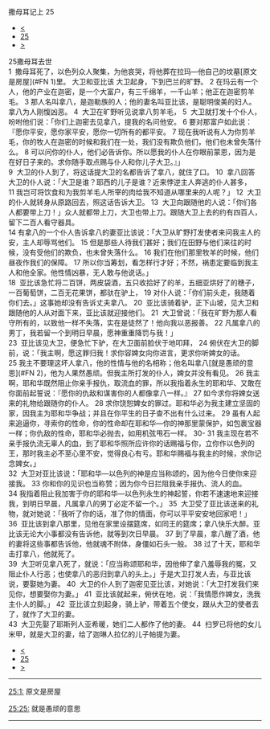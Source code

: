 ﻿





 撒母耳记上 25




* [<](bible/1SA24.md)
* [25](bible/1SA.md)
* [>](bible/1SA26.md)



 
25撒母耳去世  
1  撒母耳死了，以色列众人聚集，为他哀哭，将他葬在拉玛—他自己的坟墓[原文是房屋](#FN
1)里。 大卫和亚比该 大卫起身，下到巴兰的旷野。 
2 在玛云有一个人，他的产业在迦密，是一个大富户，有三千绵羊，一千山羊；他正在迦密剪羊毛。 
3 那人名叫拿八，是迦勒族的人；他的妻名叫亚比该，是聪明俊美的妇人。拿八为人刚愎凶恶。 
4  大卫在旷野听见说拿八剪羊毛， 
5  大卫就打发十个仆人，吩咐他们说：「你们上迦密去见拿八，提我的名问他安。 
6 要对那富户如此说：『愿你平安，愿你家平安，愿你一切所有的都平安。 
7 现在我听说有人为你剪羊毛，你的牧人在迦密的时候和我们在一处，我们没有欺负他们，他们也未曾失落什么。 
8 可以问你的仆人，他们必告诉你。所以愿我的仆人在你眼前蒙恩，因为是在好日子来的。求你随手取点赐与仆人和你儿子大卫。』」  
9  大卫的仆人到了，将这话提大卫的名都告诉了拿八，就住了口。 
10  拿八回答大卫的仆人说：「大卫是谁？耶西的儿子是谁？近来悖逆主人奔逃的仆人甚多， 
11 我岂可将饮食和为我剪羊毛人所宰的肉给我不知道从哪里来的人呢？」 
12  大卫的仆人就转身从原路回去，照这话告诉大卫。 
13  大卫向跟随他的人说：「你们各人都要带上刀！」众人就都带上刀，大卫也带上刀。跟随大卫上去的约有四百人，留下二百人看守器具。  
14 有拿八的一个仆人告诉拿八的妻亚比该说：「大卫从旷野打发使者来问我主人的安，主人却辱骂他们。 
15 但是那些人待我们甚好；我们在田野与他们来往的时候，没有受他们的欺负，也未曾失落什么。 
16 我们在他们那里牧羊的时候，他们昼夜作我们的保障。 
17 所以你当筹划，看怎样行才好；不然，祸患定要临到我主人和他全家。他性情凶暴，无人敢与他说话。」  
18  亚比该急忙将二百饼，两皮袋酒，五只收拾好了的羊，五细亚烘好了的穗子，一百葡萄饼，二百无花果饼，都驮在驴上， 
19 对仆人说：「你们前头走，我随着你们去。」这事她却没有告诉丈夫拿八。 
20  亚比该骑着驴，正下山坡，见大卫和跟随他的人从对面下来，亚比该就迎接他们。 
21  大卫曾说：「我在旷野为那人看守所有的，以致他一样不失落，实在是徒然了！他向我以恶报善。 
22 凡属拿八的男丁，我若留一个到明日早晨，愿神重重降罚与我！」  
23  亚比该见大卫，便急忙下驴，在大卫面前脸伏于地叩拜， 
24 俯伏在大卫的脚前，说：「我主啊，愿这罪归我！求你容婢女向你进言，更求你听婢女的话。 
25 我主不要理这坏人拿八，他的性情与他的名相称；他名叫拿八[就是愚顽的意思](#FN
2)，他为人果然愚顽。但我主所打发的仆人，婢女并没有看见。 
26 我主啊，耶和华既然阻止你亲手报仇，取流血的罪，所以我指着永生的耶和华、又敢在你面前起誓说：『愿你的仇敌和谋害你的人都像拿八一样。』 
27 如今求你将婢女送来的礼物给跟随你的仆人。 
28 求你饶恕婢女的罪过。耶和华必为我主建立坚固的家，因我主为耶和华争战；并且在你平生的日子查不出有什么过来。 
29 虽有人起来追逼你，寻索你的性命，你的性命却在耶和华—你的神那里蒙保护，如包裹宝器一样；你仇敌的性命，耶和华必抛去，如用机弦甩石一样。 
30-
31 我主现在若不亲手报仇流无辜人的血，到了耶和华照所应许你的话赐福与你，立你作以色列的王，那时我主必不至心里不安，觉得良心有亏。耶和华赐福与我主的时候，求你记念婢女。」  
32  大卫对亚比该说：「耶和华—以色列的神是应当称颂的，因为他今日使你来迎接我。 
33 你和你的见识也当称赞；因为你今日拦阻我亲手报仇、流人的血。 
34 我指着阻止我加害于你的耶和华—以色列永生的神起誓，你若不速速地来迎接我，到明日早晨，凡属拿八的男丁必定不留一个。」 
35  大卫受了亚比该送来的礼物，就对她说：「我听了你的话，准了你的情面，你可以平平安安地回家吧！」  
36  亚比该到拿八那里，见他在家里设摆筵席，如同王的筵席；拿八快乐大醉。亚比该无论大小事都没有告诉他，就等到次日早晨。 
37 到了早晨，拿八醒了酒，他的妻将这些事都告诉他，他就魂不附体，身僵如石头一般。 
38 过了十天，耶和华击打拿八，他就死了。  
39  大卫听见拿八死了，就说：「应当称颂耶和华，因他伸了拿八羞辱我的冤，又阻止仆人行恶；也使拿八的恶归到拿八的头上。」于是大卫打发人去，与亚比该说，要娶她为妻。 
40  大卫的仆人到了迦密见亚比该，对她说：「大卫打发我们来见你，想要娶你为妻。」 
41  亚比该就起来，俯伏在地，说：「我情愿作婢女，洗我主仆人的脚。」 
42  亚比该立刻起身，骑上驴，带着五个使女，跟从大卫的使者去了，就作了大卫的妻。  
43  大卫先娶了耶斯列人亚希暖，她们二人都作了他的妻。 
44  扫罗已将他的女儿米甲，就是大卫的妻，给了迦琳人拉亿的儿子帕提为妻。 
* [<](bible/1SA24.md)
* [25](bible/1SA.md)
* [>](bible/1SA26.md)





---


[25:1:](#V1)
原文是房屋


[25:25:](#V25)
就是愚顽的意思




---









